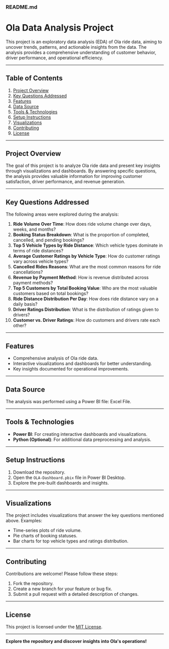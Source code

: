 ### README.md  

# Ola Data Analysis Project  

This project is an exploratory data analysis (EDA) of Ola ride data, aiming to uncover trends, patterns, and actionable insights from the data. The analysis provides a comprehensive understanding of customer behavior, driver performance, and operational efficiency.  

---

## Table of Contents  
1. [Project Overview](#project-overview)  
2. [Key Questions Addressed](#key-questions-addressed)  
3. [Features](#features)  
4. [Data Source](#data-source)  
5. [Tools & Technologies](#tools--technologies)  
6. [Setup Instructions](#setup-instructions)  
7. [Visualizations](#visualizations)  
8. [Contributing](#contributing)  
9. [License](#license)  

---

## Project Overview  
The goal of this project is to analyze Ola ride data and present key insights through visualizations and dashboards. By answering specific questions, the analysis provides valuable information for improving customer satisfaction, driver performance, and revenue generation.  

---

## Key Questions Addressed  
The following areas were explored during the analysis:  
1. **Ride Volume Over Time**: How does ride volume change over days, weeks, and months?  
2. **Booking Status Breakdown**: What is the proportion of completed, cancelled, and pending bookings?  
3. **Top 5 Vehicle Types by Ride Distance**: Which vehicle types dominate in terms of ride distances?  
4. **Average Customer Ratings by Vehicle Type**: How do customer ratings vary across vehicle types?  
5. **Cancelled Rides Reasons**: What are the most common reasons for ride cancellations?  
6. **Revenue by Payment Method**: How is revenue distributed across payment methods?  
7. **Top 5 Customers by Total Booking Value**: Who are the most valuable customers based on total bookings?  
8. **Ride Distance Distribution Per Day**: How does ride distance vary on a daily basis?  
9. **Driver Ratings Distribution**: What is the distribution of ratings given to drivers?  
10. **Customer vs. Driver Ratings**: How do customers and drivers rate each other?  

---

## Features  
- Comprehensive analysis of Ola ride data.  
- Interactive visualizations and dashboards for better understanding.  
- Key insights documented for operational improvements.  

---

## Data Source  
The analysis was performed using a Power BI file: Excel File.  

---

## Tools & Technologies  
- **Power BI**: For creating interactive dashboards and visualizations.  
- **Python (Optional)**: For additional data preprocessing and analysis.  

---

## Setup Instructions  
1. Download the repository.  
2. Open the `OLA-Dashboard.pbix` file in Power BI Desktop.  
3. Explore the pre-built dashboards and insights.  

---

## Visualizations  
The project includes visualizations that answer the key questions mentioned above. Examples:  
- Time-series plots of ride volume.  
- Pie charts of booking statuses.  
- Bar charts for top vehicle types and ratings distribution.  

---

## Contributing  
Contributions are welcome! Please follow these steps:  
1. Fork the repository.  
2. Create a new branch for your feature or bug fix.  
3. Submit a pull request with a detailed description of changes.  

---

## License  
This project is licensed under the [MIT License](LICENSE).  

---  

**Explore the repository and discover insights into Ola's operations!**
